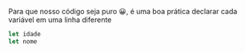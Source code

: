 Para que nosso código seja puro :grinning:, é uma boa prática declarar cada variável em uma linha diferente

```javascript
let idade
let nome
```